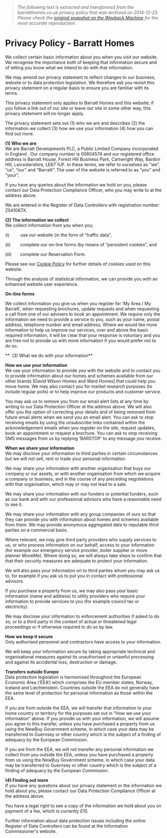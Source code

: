 > *The following text is extracted and transformed from the barratthomes.co.uk privacy policy that was archived on 2014-12-23. Please check the [original snapshot on the Wayback Machine](https://web.archive.org/web/20141223212658id_/http%3A//www.barratthomes.co.uk/Footer/Privacy-policy) for the most accurate reproduction.*

# Privacy Policy - Barratt Homes

We collect certain basic information about you when you visit our website. We recognise the importance both of keeping that information secure and of letting you know what we intend to do with that information.

We may amend our privacy statement to reflect changes to our business, website or to data protection legislation. We therefore ask you revisit this privacy statement on a regular basis to ensure you are familiar with its terms.

This privacy statement only applies to Barratt Homes and this website; if you follow a link out of our site or leave our site in some other way, this privacy statement will no longer apply.

The privacy statement sets out (1) who we are and describes (2) the information we collect (3) how we use your information (4) how you can find out more.

**(1) Who we are**  
We are Barratt Developments PLC, a Public Limited Company incorporated in England . Our company number is 00604574 and our registered office address is Barratt House, Forest Hill Business Park, Cartwright Way, Bardon Hill, Leicestershire, LE67 1UF. In these terms, we refer to ourselves as “we”, “us”, “our” and “Barratt”. The user of the website is referred to as “you” and “your”.

If you have any queries about the information we hold on you, please contact our Data Protection Compliance Officer, who you may write to at the address above.

We are entered in the Register of Data Controllers with registration number: Z541067X.

**(2) The information we collect**  
We collect information from you when you;

(i)         use our website (in the form of “traffic data”,

(ii)        complete our on-line forms (by means of “persistent cookies”, and

(iii)       complete our Reservation Form.

Please see our [Cookie Policy](http://www.barratthomes.co.uk/Footer/Cookie-policy/) for further details of cookies used on this website.

Through the analysis of statistical information, we can provide you with an enhanced website user experience.

**On-line forms**

We collect information you give us when you register for ‘My Area / My Barratt’, when requesting brochures, update requests and when requesting a call from one of our advisers to book an appointment. We require only the information we need to provide a service to you, such as your name, postal address, telephone number and email address. Where we would like more information to help us improve our services, over and above the basic required information, it will be clear that your response is voluntary and you are free not to provide us with more information if you would prefer not to do so.

**  (3) What we do with your information**

**How we use your information**  
We use your information to provide you with the website and to contact you to provide information about our homes and schemes available from our other brands [David Wilson Homes and Ward Homes] that could help you move home. We may also contact you for market research purposes (to include regular polls) or to help improve our products and customer service.

You may ask us to remove you from our email alert lists at any time by writing to our Data Protection Officer at the address above. We will also offer you the option of correcting your details and of being removed from future email alerts when we send you an email alert. You can ask to stop receiving emails by using the unsubscribe links contained within the acknowledgement emails when you register on the site, request updates, book an appointment or request a brochure. You can ask to stop receiving SMS messages from us by replying 'BARSTOP' to any message you receive.

**When we share your information**  
We may disclose your information to third parties in certain circumstances but we will not sell, rent or trade your personal information.

We may share your information with another organisation that buys our company or our assets, or with another organisation from which we acquire a company or business, and in the course of any preceding negotiations with that organisation, which may or may not lead to a sale.

We may share your information with our funders or potential funders, such as our bank and with our professional advisors who have a reasonable need to see it.

We may share your information with any group companies of ours so that they can provide you with information about homes and schemes available from them. We may provide anonymous aggregated data to reputable third parties on a commercial basis.

Where relevant, we may give third party providers who supply services to us, or who process information on our behalf, access to your information (for example our emergency service provider, boiler supplier or move planner MoveMe). Where doing so, we will always take steps to confirm that that their security measures are adequate to protect your information.

We will also pass your information on to third parties whom you may ask us to, for example if you ask us to put you in contact with professional advisors.

If you purchase a property from us, we may also pass your basic information (name and address) to utility providers who require your information to provide services to you (for example council tax or electricity).

We may disclose your information to enforcement authorities if asked to do so, or to a third party in the context of actual or threatened legal proceedings or if otherwise required to do so by law.

**How we keep it secure**  
Only authorised personnel and contractors have access to your information.

We will keep your information secure by taking appropriate technical and organisational measures against its unauthorised or unlawful processing and against its accidental loss, destruction or damage.

**Transfers outside Europe**  
Data protection legislation is harmonised throughout the European Economic Area (‘EEA’) which comprises the EU member states, Norway, Iceland and Liechtenstein. Countries outside the EEA do not generally have the same level of protection for personal information as those within the EEA.

If you are from outside the EEA, we will transfer that information to your home country or territory for the purposes set out in “How we use your information” above. If you provide us with your information, we will assume you agree to this transfer, unless you have purchased a property from us using the NewBuy Government scheme, in which case your data may be transferred to Guernsey or other country which is the subject of a finding of adequacy by the European Commission.

If you are from the EEA, we will not transfer any personal information we collect from you outside the EEA, unless you have purchased a property from us using the NewBuy Government scheme, in which case your data may be transferred to Guernsey or other country which is the subject of a finding of adequacy by the European Commission.

**(4) Finding out more**  
If you have any questions about our privacy statement or the information we hold about you, please contact our Data Protection Compliance Officer at the address above.

You have a legal right to see a copy of the information we hold about you on payment of a fee, which is currently £10.

Further information about data protection issues including the online Register of Data Controllers can be found at the Information Commissioner's website.
